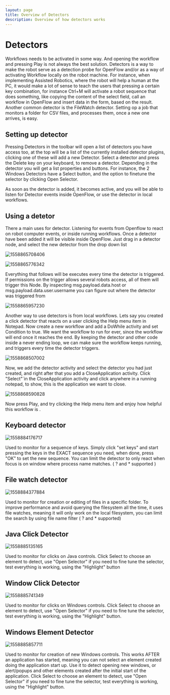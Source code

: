 ```yaml
---
layout: page
title: Overview of Detectors
description: Overview of how detectors works
---
```

# Detectors

Workflows needs to be activated in some way. And opening the workflow and pressing Play is not always the best solution. Detectors is a way to make the robot serve as a detection probe for OpenFlow and/or as a way of activating Workflow locally on the robot machine. For instance, when implementing Assisted Robotics, where the robot will help a human at the PC, it would make a lot of sense to teach the users that pressing a certain key combination, for instance Ctrl+M will activate a robot sequence that does something, like copying the content of the select field, call an workflow in OpenFlow and insert data in the form, based on the result. Another common detector is the FileWatch detector. Setting op a job that monitors a folder for CSV files, and processes them, once a new one arrives, is easy.

## Setting up detector

Pressing Detectors in the toolbar will open a list of detectors you have access too, at the top will be a list of the currently installed detector plugins, clicking one of these will add a new Detector. Select a detector and press the Delete key on your keyboard, to remove a detector. Depending in the detector you will get a list properties and buttons. For instance, the 2 Windows Detectors have a Select button, and the option to finetune the selector by clicking Open Selector.

As soon as the detector is added, it becomes active, and you will be able to listen for Detector events inside OpenFlow, or use the detector in local workflows.

## Using a detetor

There a  main uses for detector. Listening for events from Openflow to react on robot computer events, or inside running workflows. Once a detector have been added it will be visible inside OpenFlow. Just drag in a detector node, and select the new detector from the drop down list

![1558865708406](detectors/1558865708406.png)

![1558865776342](detectors/1558865776342.png)

Everything that follows will be executes every time the detector is triggered. If permissions on the trigger allows several robots access, all of them will trigger this Node. 
By inspecting msg.payload.data.host or msg.payload.data.user.username you can figure out where the detector was triggered from

![1558865957230](detectors/1558865957230.png)

Another way to use detectors is from local workflows. Lets say you created a click detector that reacts on a user clicking the Help menu item in Notepad. Now create a new workflow and add a DoWhile activity and set Condition to true. We want the workflow to run for ever, since the workflow will end once it reaches the end. By keeping the detector and other code inside a never ending loop, we can make sure the workflow keeps running, and triggers every time the detector triggers.

![1558868507002](detectors/1558868507002.png)

Now, we add the detector activity and select the detector you had just created, and right after that you add a CloseApplication activity. Click "Select"´in the CloseApplication activity and click anywhere in a running notepad, to show, this is the application we want to close.

![1558868590828](detectors/1558868590828.png)

Now press Play, and try clicking the Help menu item and enjoy how helpful this workflow is .

## Keyboard detector

![1558884176717](detectors/1558884176717.png)

Used to monitor for a sequence of keys. Simply click "set keys" and start pressing the keys in the EXACT sequence you need, when done, press "OK" to set the new sequence. You can limit the detector to only react when focus is on window where process name matches. ( ? and * supported )

## File watch detector

![1558884377884](detectors/1558884377884.png)

Used to monitor for creation or editing of files in a specific folder. To improve performance and avoid querying the filesystem all the time, it uses file watches, meaning it will only work on the local filesystem, you can limit the search by using file name filter ( ? and * supported)

## Java Click Detector

![1558885135165](detectors/1558885135165.png)

Used to monitor for clicks on Java controls. Click Select to choose an element to detect, use "Open Selector" if you need to fine tune the selector, test everything is working, using the "Highlight" button

## Window Click Detector

![1558885741349](detectors/1558885741349.png)

Used to monitor for clicks on Windows controls. Click Select to choose an element to detect, use "Open Selector" if you need to fine tune the selector, test everything is working, using the "Highlight" button.

## Windows Element Detector

![1558885857711](detectors/1558885857711.png)

Used to monitor for creation of new Windows controls. This works AFTER an application has started, meaning you can not select an element created doing the application start up. Use it to detect opening new windows, or alert/popups and other elements created after the initial start of the application. Click Select to choose an element to detect, use "Open Selector" if you need to fine tune the selector, test everything is working, using the "Highlight" button.
